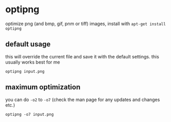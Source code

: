 # optipng

optimize png (and bmp, gif, pnm or tiff) images, install with `apt-get install optipng`

## default usage

this will override the current file and save it with the default settings. this usually works best for me

```
optipng input.png
```

## maximum optimization

you can do `-o2` to `-o7` (check the man page for any updates and changes etc.)

```
optipng -o7 input.png
```
